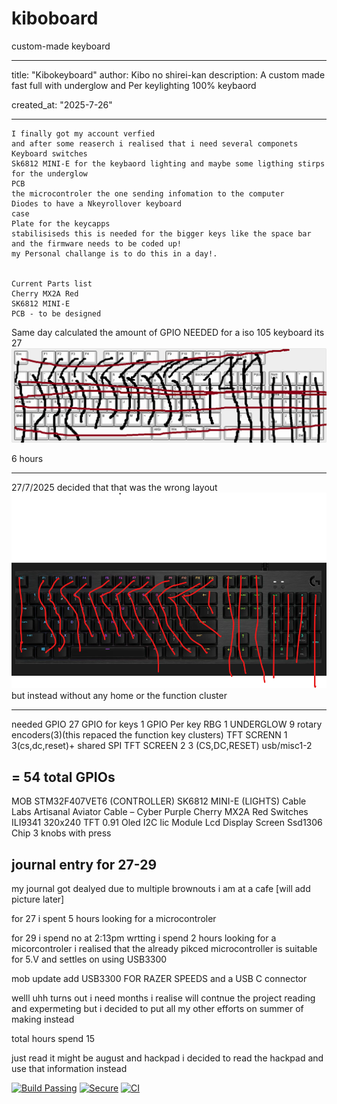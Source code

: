# kiboboard
custom-made keyboard

---
title: "Kibokeyboard"
author: Kibo no shirei-kan
description: A custom made fast full with underglow and Per keylighting 100% keybaord

created_at: "2025-7-26"

---

```July 26: Started the project 
I finally got my account verfied
and after some reaserch i realised that i need several componets 
Keyboard switches
Sk6812 MINI-E for the keybaord lighting and maybe some ligthing stirps for the underglow
PCB
the microcontroler the one sending infomation to the computer
Diodes to have a Nkeyrollover keyboard
case
Plate for the keycapps
stabilisiseds this is needed for the bigger keys like the space bar
and the firmware needs to be coded up! 
my Personal challange is to do this in a day!.


Current Parts list 
Cherry MX2A Red
SK6812 MINI-E
PCB - to be designed 
```
Same day calculated the amount of GPIO NEEDED for a iso 105 keyboard its 27 
![alt text](keyboard-layout-1.png)

6 hours

-------
27/7/2025
decided that that was the wrong layout
![alt text](image.png)
but instead without any home or the function cluster

---------
needed GPIO
27 GPIO for keys 
1 GPIO Per key RBG 
1 UNDERGLOW
9 rotary encoders(3)(this repaced the function key clusters)
TFT SCRENN  1 3(cs,dc,reset)+ shared SPI TFT SCREEN 2 3 (CS,DC,RESET) 
usb/misc1-2 

= **54 total GPIOs**
---------
MOB 
STM32F407VET6 (CONTROLLER)
SK6812 MINI-E (LIGHTS)
Cable Labs Artisanal Aviator Cable – Cyber Purple
Cherry MX2A Red Switches
ILI9341 320x240 TFT
0.91 Oled I2C Iic Module Lcd Display Screen Ssd1306 Chip
3 knobs with press

journal entry for 27-29
-------
my journal got dealyed due to multiple brownouts i am at a cafe 
[will add picture later]

for 27 i spent 5 hours looking for a microcontroler 

for 29 i spend no at 2:13pm wrtting i spend 2 hours looking for a micorcontroler 
i realised that the already pikced microcontroller is suitable for 5.V
and settles on using USB3300

mob update
add 
USB3300 FOR RAZER SPEEDS
and a USB C connector

 welll uhh turns out i need months i realise will contnue the project reading and expermeting but i decided to put all my other efforts on summer of making instead

 total hours spend 15

 just read it might be august and hackpad i decided to read the hackpad and use that information instead

 [![Build Passing](https://img.shields.io/badge/build-passing-brightgreen)]()
[![Secure](https://img.shields.io/badge/security-verified-blue)]()
[![CI](https://github.com/fakebank/fake-core/actions/workflows/test.yml/badge.svg)]()
